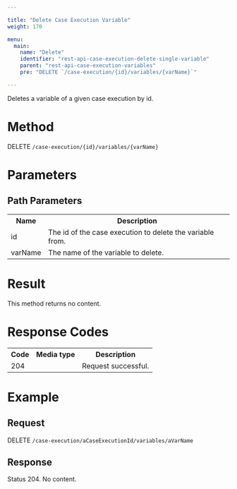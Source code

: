 ```yaml
---

title: "Delete Case Execution Variable"
weight: 170

menu:
  main:
    name: "Delete"
    identifier: "rest-api-case-execution-delete-single-variable"
    parent: "rest-api-case-execution-variables"
    pre: "DELETE `/case-execution/{id}/variables/{varName}`"

---
```



Deletes a variable of a given case execution by id.


# Method

DELETE `/case-execution/{id}/variables/{varName}`


# Parameters

## Path Parameters

<table class="table table-striped">
  <tr>
    <th>Name</th>
    <th>Description</th>
  </tr>
  <tr>
    <td>id</td>
    <td>The id of the case execution to delete the variable from.</td>
  </tr>
  <tr>
    <td>varName</td>
    <td>The name of the variable to delete.</td>
  </tr>
</table>


# Result

This method returns no content.


# Response Codes

<table class="table table-striped">
  <tr>
    <th>Code</th>
    <th>Media type</th>
    <th>Description</th>
  </tr>
  <tr>
    <td>204</td>
    <td></td>
    <td>Request successful.</td>
  </tr>
</table>


# Example

## Request

DELETE `/case-execution/aCaseExecutionId/variables/aVarName`


## Response

Status 204. No content.
